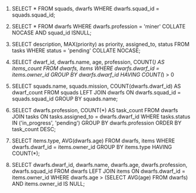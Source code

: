 1. SELECT * FROM squads, dwarfs WHERE dwarfs.squad_id = squads.squad_id;

2. SELECT * FROM dwarfs WHERE dwarfs.profession = 'miner' COLLATE NOCASE AND squad_id ISNULL;

3. SELECT description, MAX(priority) as priority, assigned_to, status FROM tasks WHERE status = 'pending' COLLATE NOCASE;

4. SELECT dwarf_id, dwarfs.name, age, profession, COUNT(*) AS items_count FROM dwarfs, items
WHERE dwarfs.dwarf_id = items.owner_id
GROUP BY dwarfs.dwarf_id
HAVING COUNT(*) > 0

5. SELECT squads.name, squads.mission, COUNT(dwarfs.dwarf_id) AS dwarf_count
FROM squads
LEFT JOIN dwarfs ON dwarfs.squad_id = squads.squad_id
GROUP BY squads.name;

6. SELECT dwarfs.profession, COUNT(*) AS task_count FROM dwarfs
JOIN tasks ON tasks.assigned_to = dwarfs.dwarf_id
WHERE tasks.status IN ('in_progress', 'pending')
GROUP BY dwarfs.profession
ORDER BY task_count DESC;

7. SELECT items.type, AVG(dwarfs.age) FROM dwarfs, items
WHERE dwarfs.dwarf_id = items.owner_id
GROUP BY items.type
HAVING COUNT(*);

8. SELECT dwarfs.dwarf_id, dwarfs.name, dwarfs.age, dwarfs.profession, dwarfs.squad_id FROM dwarfs
LEFT JOIN items ON dwarfs.dwarf_id = items.owner_id
WHERE dwarfs.age > (SELECT AVG(age) FROM dwarfs)
AND items.owner_id IS NULL;